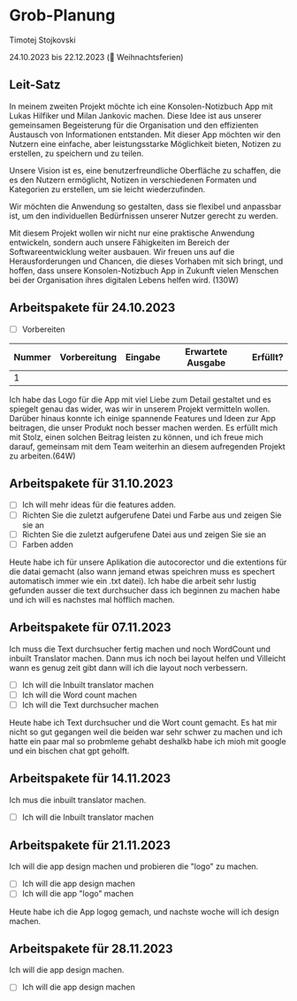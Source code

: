 # Grob-Planung

Timotej Stojkovski

24.10.2023 bis 22.12.2023 (🎄 Weihnachtsferien)

## Leit-Satz

In meinem zweiten Projekt möchte ich eine Konsolen-Notizbuch App mit Lukas Hilfiker und Milan Jankovic machen. Diese Idee ist aus unserer gemeinsamen Begeisterung für die Organisation und den effizienten Austausch von Informationen entstanden. Mit dieser App möchten wir den Nutzern eine einfache, aber leistungsstarke Möglichkeit bieten, Notizen zu erstellen, zu speichern und zu teilen.

Unsere Vision ist es, eine benutzerfreundliche Oberfläche zu schaffen, die es den Nutzern ermöglicht, Notizen in verschiedenen Formaten und Kategorien zu erstellen, um sie leicht wiederzufinden. 

Wir möchten die Anwendung so gestalten, dass sie flexibel und anpassbar ist, um den individuellen Bedürfnissen unserer Nutzer gerecht zu werden.

Mit diesem Projekt wollen wir nicht nur eine praktische Anwendung entwickeln, sondern auch unsere Fähigkeiten im Bereich der Softwareentwicklung weiter ausbauen. Wir freuen uns auf die Herausforderungen und Chancen, die dieses Vorhaben mit sich bringt, und hoffen, dass unsere Konsolen-Notizbuch App in Zukunft vielen Menschen bei der Organisation ihres digitalen Lebens helfen wird. (130W)

## Arbeitspakete für 24.10.2023

- [ ] Vorbereiten

| Nummer | Vorbereitung | Eingabe | Erwartete Ausgabe | Erfüllt? |
| ------ | ------------ | ------- | ----------------- | -------- |
| 1      |              |         |                   |          |

Ich habe das Logo für die App mit viel Liebe zum Detail gestaltet und es spiegelt genau das wider, was wir in unserem Projekt vermitteln wollen. Darüber hinaus konnte ich einige spannende Features und Ideen zur App beitragen, die unser Produkt noch besser machen werden. Es erfüllt mich mit Stolz, einen solchen Beitrag leisten zu können, und ich freue mich darauf, gemeinsam mit dem Team weiterhin an diesem aufregenden Projekt zu arbeiten.(64W)

## Arbeitspakete für 31.10.2023

 - [ ] Ich will mehr ideas für die features adden.
 - [ ] Richten Sie die zuletzt aufgerufene Datei und Farbe aus und zeigen Sie sie an
 - [ ] Richten Sie die zuletzt aufgerufene Datei aus und zeigen Sie sie an
 - [ ] Farben adden

Heute habe ich für unsere Aplikation die autocorector und die extentions für die datai gemacht (also wann jemand etwas speichren muss es spechert automatisch immer wie ein .txt datei). Ich habe die arbeit sehr lustig gefunden ausser die text durchsucher
 dass ich beginnen zu machen habe und ich will es nachstes mal höfflich machen.

 ## Arbeitspakete für 07.11.2023

Ich muss die Text durchsucher fertig machen und noch WordCount und inbuilt Translator machen. Dann mus ich noch bei layout helfen und Villeicht wann es genug zeit gibt dann will ich die layout noch verbessern.

- [ ] Ich will die Inbuilt translator machen
- [ ] Ich will die Word count machen
- [ ] Ich will die Text durchsucher machen

Heute habe ich Text durchsucher und die Wort count gemacht. Es hat mir nicht so gut gegangen weil die beiden war sehr schwer zu machen und ich hatte ein paar mal so probmleme gehabt deshalkb habe ich mioh mit google und ein bischen chat gpt geholft.

## Arbeitspakete für 14.11.2023

Ich mus die inbuilt translator machen.

- [ ] Ich will die Inbuilt translator machen

## Arbeitspakete für 21.11.2023

Ich will die app design machen und probieren die "logo" zu machen.

- [ ] Ich will die app design machen
- [ ] Ich will die app "logo" machen

Heute habe ich die App logog gemach, und nachste woche will ich design machen.

## Arbeitspakete für 28.11.2023

Ich will die app design machen.

- [ ] Ich will die app design machen

